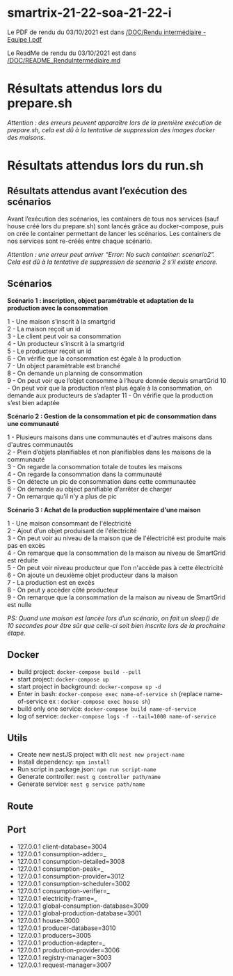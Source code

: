 # smartrix-21-22-soa-21-22-i

Le PDF de rendu du 03/10/2021 est dans [/DOC/Rendu intermédiaire - Equipe I.pdf](https://github.com/pns-si5-soa/smartrix-21-22-soa-21-22-i/blob/dev/DOC/Rendu%20interm%C3%A9diaire%20-%20Equipe%20I.pdf)

Le ReadMe de rendu du 03/10/2021 est dans [/DOC/README_RenduIntermédiaire.md](https://github.com/pns-si5-soa/smartrix-21-22-soa-21-22-i/blob/dev/DOC/README_RenduIntermédiaire.md)  

# Résultats attendus lors du prepare.sh

*Attention : des erreurs peuvent apparaître lors de la première exécution de prepare.sh, cela est dû à la tentative de suppression des images docker des maisons.* 

# Résultats attendus lors du run.sh
## Résultats attendus avant l’exécution des scénarios
Avant l’exécution des scénarios, les containers de tous nos services (sauf house créé lors du prepare.sh) sont lancés grâce au docker-compose, puis on crée le container permettant de lancer les scénarios. 
Les containers de nos services sont re-créés entre chaque scénario.

*Attention : une erreur peut arriver “Error: No such container: scenario2”. Cela est dû à la tentative de suppression de scenario 2 s’il existe encore.*

## Scénarios
**Scénario 1 : inscription, object paramétrable et adaptation de la production avec la consommation**

1 - Une maison s’inscrit à la smartgrid  
2 - La maison reçoit un id  
3 - Le client peut voir sa consommation  
4 - Un producteur s’inscrit à la smartgrid  
5 - Le producteur reçoit un id  
6 - On vérifie que la consommation est égale à la production  
7 - Un object paramètrable est branché  
8 - On demande un planning de consommation  
9 - On peut voir que l’objet consomme à l‘heure donnée depuis smartGrid
10 - On peut voir que la production n’est plus égale à la consommation, on demande aux producteurs de s’adapter 
11 - On vérifie que la production s’est bien adaptée  

**Scénario 2 : Gestion de la consommation et pic de consommation dans une communauté**  

1 - Plusieurs maisons dans une communautés et d'autres maisons dans d'autres communautés  
2 - Plein d’objets planifiables et non planifiables dans les maisons de la communauté  
3 - On regarde la consommation totale de toutes les maisons  
4 - On regarde la consommation dans la communauté  
5 - On détecte un pic de consommation dans cette communautée  
6 - On demande au object panifiable d'arrêter de charger  
7 - On remarque qu’il n’y a plus de pic   

**Scénario 3 : Achat de la production supplémentaire d'une maison**

1 - Une maison consommant de l'électricité  
2 - Ajout d’un objet produisant de l'électricité  
3 - On peut voir au niveau de la maison que de l'électricité est produite mais pas en excès  
4 - On remarque que la consommation de la maison au niveau de SmartGrid est réduite  
5 - On peut voir niveau producteur que l'on n'accède pas à cette électricité  
6 - On ajoute un deuxième objet producteur dans la maison  
7 - La production est en excès  
8 - On peut y accèder côté producteur  
9 - On remarque que la consommation de la maison au niveau de SmartGrid est nulle  


*PS: Quand une maison est lancée lors d’un scénario, on fait un sleep() de 10 secondes pour être sûr que celle-ci soit bien inscrite lors de la prochaine étape.*

## Docker

- build project: `docker-compose build --pull`
- start project: `docker-compose up`
- start project in background: `docker-compose up -d`
- Enter in bash: `docker-compose exec name-of-service sh` (replace name-of-service ex : `docker-compose exec house sh`)
- build only one service: `docker-compose build name-of-service`
- log of service: `docker-compose logs -f --tail=1000 name-of-service`

## Utils
- Create new nestJS project with cli: `nest new project-name`
- Install dependency:  `npm install`
- Run script in package.json: `npm run script-name`
- Generate controller: `nest g controller path/name`
- Generate service: `nest g service path/name`

## Route

## Port
- 127.0.0.1 client-database=3004  
- 127.0.0.1 consumption-adder=_  
- 127.0.0.1 consumption-detailed=3008  
- 127.0.0.1 consumption-peak=_  
- 127.0.0.1 consumption-provider=3012
- 127.0.0.1 consumption-scheduler=3002  
- 127.0.0.1 consumption-verifier=_   
- 127.0.0.1 electricity-frame=_  
- 127.0.0.1 global-consumption-database=3009 
- 127.0.0.1 global-production-database=3001 
- 127.0.0.1 house=3000  
- 127.0.0.1 producer-database=3010 
- 127.0.0.1 producers=3005  
- 127.0.0.1 production-adapter=_
- 127.0.0.1 production-provider=3006 
- 127.0.0.1 registry-manager=3003   
- 127.0.0.1 request-manager=3007
